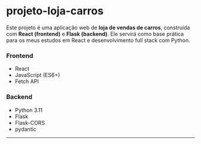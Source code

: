 # projeto-loja-carros
Este projeto é uma aplicação web de **loja de vendas de carros**, construída com **React (frontend)** e **Flask (backend)**. Ele servirá como base prática para os meus estudos em React e desenvolvimento full stack com Python.


### Frontend
- React
- JavaScript (ES6+)
- Fetch API

### Backend
- Python 3.11
- Flask
- Flask-CORS
- pydantic
---
